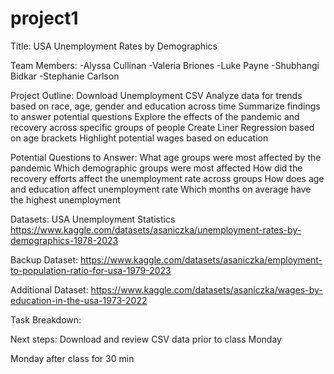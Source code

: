 # project1

Title: USA Unemployment Rates by Demographics

Team Members:
-Alyssa Cullinan
-Valeria Briones
-Luke Payne
-Shubhangi Bidkar
-Stephanie Carlson


Project Outline:
Download Unemployment CSV
Analyze data for trends based on race, age, gender and education across time
Summarize findings to answer potential questions
Explore the effects of the pandemic and recovery across specific groups of people
Create Liner Regression based on age brackets
Highlight potential wages based on education

Potential Questions to Answer:
What age groups were most affected by the pandemic
Which demographic groups were most affected
How did the recovery efforts affect the unemployment rate across groups 
How does age and education affect unemployment rate
Which months on average have the highest unemployment

Datasets:
USA Unemployment Statistics
https://www.kaggle.com/datasets/asaniczka/unemployment-rates-by-demographics-1978-2023

Backup Dataset: https://www.kaggle.com/datasets/asaniczka/employment-to-population-ratio-for-usa-1979-2023

Additional Dataset: https://www.kaggle.com/datasets/asaniczka/wages-by-education-in-the-usa-1973-2022

Task Breakdown:

Next steps:
Download and review CSV data prior to class Monday

Monday after class for 30 min
